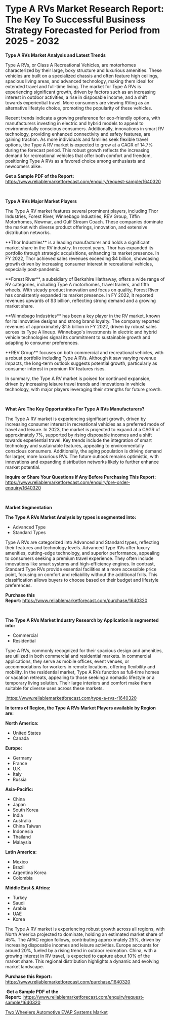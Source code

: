 <p><h1>Type A RVs Market Research Report: The Key To Successful Business Strategy Forecasted for Period from 2025 - 2032</h1></p><p><strong>Type A RVs Market Analysis and Latest Trends</strong></p>
<p><p>Type A RVs, or Class A Recreational Vehicles, are motorhomes characterized by their large, boxy structure and luxurious amenities. These vehicles are built on a specialized chassis and often feature high ceilings, spacious living areas, and advanced technology, making them ideal for extended travel and full-time living. The market for Type A RVs is experiencing significant growth, driven by factors such as an increasing interest in outdoor activities, a rise in disposable income, and a shift towards experiential travel. More consumers are viewing RVing as an alternative lifestyle choice, promoting the popularity of these vehicles.</p><p>Recent trends indicate a growing preference for eco-friendly options, with manufacturers investing in electric and hybrid models to appeal to environmentally conscious consumers. Additionally, innovations in smart RV technology, providing enhanced connectivity and safety features, are gaining traction. As more individuals and families seek flexible travel options, the Type A RV market is expected to grow at a CAGR of 14.7% during the forecast period. This robust growth reflects the increasing demand for recreational vehicles that offer both comfort and freedom, positioning Type A RVs as a favored choice among enthusiasts and newcomers alike.</p></p>
<p><strong>Get a Sample PDF of the Report:&nbsp;</strong> <a href="https://www.reliablemarketforecast.com/enquiry/request-sample/1640320?utm_campaign=2320&utm_medium=2&utm_source=Github&utm_content=ia&utm_term=30032025&utm_id=type-a-rvs">https://www.reliablemarketforecast.com/enquiry/request-sample/1640320</a></p>
<p>&nbsp;</p>
<p><strong>Type A RVs Major Market Players</strong></p>
<p><p>The Type A RV market features several prominent players, including Thor Industries, Forest River, Winnebago Industries, REV Group, Tiffin Motorhomes, Newmar, and Gulf Stream Coach. These companies dominate the market with diverse product offerings, innovation, and extensive distribution networks.</p><p>**Thor Industries** is a leading manufacturer and holds a significant market share in the RV industry. In recent years, Thor has expanded its portfolio through strategic acquisitions, enhancing its market presence. In FY 2022, Thor achieved sales revenues exceeding $4 billion, showcasing growth driven by increasing consumer interest in recreational vehicles, especially post-pandemic.</p><p>**Forest River**, a subsidiary of Berkshire Hathaway, offers a wide range of RV categories, including Type A motorhomes, travel trailers, and fifth wheels. With steady product innovation and focus on quality, Forest River has consistently expanded its market presence. In FY 2022, it reported revenues upwards of $3 billion, reflecting strong demand and a growing market share.</p><p>**Winnebago Industries** has been a key player in the RV market, known for its innovative designs and strong brand loyalty. The company reported revenues of approximately $1.5 billion in FY 2022, driven by robust sales across its Type A lineup. Winnebago's investments in electric and hybrid vehicle technologies signal its commitment to sustainable growth and adapting to consumer preferences.</p><p>**REV Group** focuses on both commercial and recreational vehicles, with a robust portfolio including Type A RVs. Although it saw varying revenue impacts, the long-term outlook suggests potential growth, particularly as consumer interest in premium RV features rises.</p><p>In summary, the Type A RV market is poised for continued expansion, driven by increasing leisure travel trends and innovations in vehicle technology, with major players leveraging their strengths for future growth.</p></p>
<p>&nbsp;</p>
<p><strong>What Are The Key Opportunities For Type A RVs Manufacturers?</strong></p>
<p><p>The Type A RV market is experiencing significant growth, driven by increasing consumer interest in recreational vehicles as a preferred mode of travel and leisure. In 2023, the market is projected to expand at a CAGR of approximately 7%, supported by rising disposable incomes and a shift towards experiential travel. Key trends include the integration of smart technology and sustainable features, appealing to environmentally conscious consumers. Additionally, the aging population is driving demand for larger, more luxurious RVs. The future outlook remains optimistic, with innovations and expanding distribution networks likely to further enhance market potential.</p></p>
<p><strong>Inquire or Share Your Questions If Any Before Purchasing This Report:</strong> <a href="https://www.reliablemarketforecast.com/enquiry/pre-order-enquiry/1640320?utm_campaign=2320&utm_medium=2&utm_source=Github&utm_content=ia&utm_term=30032025&utm_id=type-a-rvs">https://www.reliablemarketforecast.com/enquiry/pre-order-enquiry/1640320</a></p>
<p>&nbsp;</p>
<p><strong>Market Segmentation</strong></p>
<p><strong>The Type A RVs Market Analysis by types is segmented into:</strong></p>
<p><ul><li>Advanced Type</li><li>Standard Types</li></ul></p>
<p><p>Type A RVs are categorized into Advanced and Standard types, reflecting their features and technology levels. Advanced Type RVs offer luxury amenities, cutting-edge technology, and superior performance, appealing to consumers seeking a premium travel experience. They often include innovations like smart systems and high-efficiency engines. In contrast, Standard Type RVs provide essential facilities at a more accessible price point, focusing on comfort and reliability without the additional frills. This classification allows buyers to choose based on their budget and lifestyle preferences.</p></p>
<p><strong>Purchase this Report:&nbsp;</strong><a href="https://www.reliablemarketforecast.com/purchase/1640320?utm_campaign=2320&utm_medium=2&utm_source=Github&utm_content=ia&utm_term=30032025&utm_id=type-a-rvs">https://www.reliablemarketforecast.com/purchase/1640320</a></p>
<p>&nbsp;</p>
<p><strong>The Type A RVs Market Industry Research by Application is segmented into:</strong></p>
<p><ul><li>Commercial</li><li>Residential</li></ul></p>
<p><p>Type A RVs, commonly recognized for their spacious design and amenities, are utilized in both commercial and residential markets. In commercial applications, they serve as mobile offices, event venues, or accommodations for workers in remote locations, offering flexibility and mobility. In the residential market, Type A RVs function as full-time homes or vacation retreats, appealing to those seeking a nomadic lifestyle or a temporary living solution. Their large interiors and comfort make them suitable for diverse uses across these markets.</p></p>
<p><a href="https://www.reliablemarketforecast.com/type-a-rvs-r1640320?utm_campaign=2320&utm_medium=2&utm_source=Github&utm_content=ia&utm_term=30032025&utm_id=type-a-rvs">&nbsp;https://www.reliablemarketforecast.com/type-a-rvs-r1640320</a></p>
<p><strong>In terms of Region, the Type A RVs Market Players available by Region are:</strong></p>
<p>
    <p> <strong> North America: </strong>
        <ul>
            <li>United States</li>
            <li>Canada</li>
        </ul>
        </p> 
    <p> <strong> Europe: </strong>
        <ul>
            <li>Germany</li>
            <li>France</li>
            <li>U.K.</li>
            <li>Italy</li>
            <li>Russia</li>
        </ul>
        </p> 
    <p> <strong> Asia-Pacific: </strong>
        <ul>
            <li>China</li>
            <li>Japan</li>
            <li>South Korea</li>
            <li>India</li>
            <li>Australia</li>
            <li>China Taiwan</li>
            <li>Indonesia</li>
            <li>Thailand</li>
            <li>Malaysia</li>
        </ul>
        </p> 
    <p> <strong> Latin America: </strong>
        <ul>
            <li>Mexico</li>
            <li>Brazil</li>
            <li>Argentina Korea</li>
            <li>Colombia</li>
        </ul>
        </p> 
    <p> <strong> Middle East & Africa: </strong>
        <ul>
            <li>Turkey</li>
            <li>Saudi</li>
            <li>Arabia</li>
            <li>UAE</li>
            <li>Korea</li>
        </ul>
    </p>
    </p>
<p><p>The Type A RV market is experiencing robust growth across all regions, with North America projected to dominate, holding an estimated market share of 45%. The APAC region follows, contributing approximately 25%, driven by increasing disposable incomes and leisure activities. Europe accounts for around 20%, fueled by a rising trend in outdoor recreation. China, with a growing interest in RV travel, is expected to capture about 10% of the market share. This regional distribution highlights a dynamic and evolving market landscape.</p></p>
<p><strong>Purchase this Report: </strong><a href="https://www.reliablemarketforecast.com/purchase/1640320?utm_campaign=2320&utm_medium=2&utm_source=Github&utm_content=ia&utm_term=30032025&utm_id=type-a-rvs">https://www.reliablemarketforecast.com/purchase/1640320</a></p>
<p>&nbsp;<strong>Get a Sample PDF of the Report:&nbsp;&nbsp;</strong><a href="https://www.reliablemarketforecast.com/enquiry/request-sample/1640320?utm_campaign=2320&utm_medium=2&utm_source=Github&utm_content=ia&utm_term=30032025&utm_id=type-a-rvs">https://www.reliablemarketforecast.com/enquiry/request-sample/1640320</a></p>
<p><strong></strong></p>
<p><p><a href="https://github.com/cheryjhonson/Market-Research-Report-List-1/blob/main/two-wheelers-automotive-evap-systems-market.md?utm_campaign=2320&utm_medium=2&utm_source=Github&utm_content=ia&utm_term=30032025&utm_id=type-a-rvs">Two Wheelers Automotive EVAP Systems Market</a></p></p>